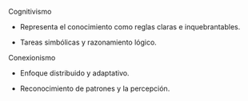 Cognitivismo
- Representa el conocimiento como reglas claras e inquebrantables.

- Tareas simbólicas y razonamiento lógico.

Conexionismo
- Enfoque distribuido y adaptativo.

- Reconocimiento de patrones y la percepción.
